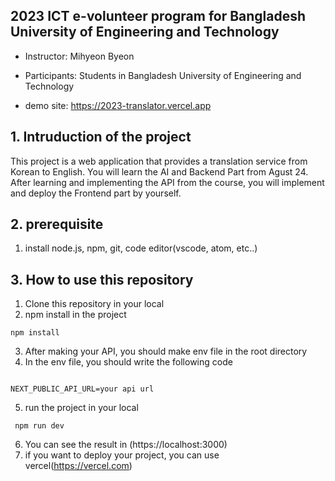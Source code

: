 ## 2023 ICT e-volunteer program for Bangladesh University of Engineering and Technology

- Instructor: Mihyeon Byeon

- Participants: Students in Bangladesh University of Engineering and Technology

- demo site: https://2023-translator.vercel.app

## 1. Intruduction of the project

This project is a web application that provides a translation service from Korean to English.
You will learn the AI and Backend Part from Agust 24.
After learning and implementing the API from the course, you will implement and deploy the Frontend part by yourself.

## 2. prerequisite

1. install node.js, npm, git, code editor(vscode, atom, etc..)

## 3. How to use this repository

1. Clone this repository in your local
2. npm install in the project

```
npm install
```

3. After making your API, you should make env file in the root directory
4. In the env file, you should write the following code

```

NEXT_PUBLIC_API_URL=your api url

```

5. run the project in your local

```
 npm run dev
```

6. You can see the result in (https://localhost:3000)
7. if you want to deploy your project, you can use vercel(https://vercel.com)
